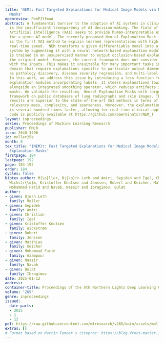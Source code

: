 ```yaml
---
title: 'NEMt: Fast Targeted Explanations for Medical Image Models via Neural Explanation
  Masks'
openreview: PenPJYfmaA
abstract: A fundamental barrier to the adoption of AI systems in clinical practice
  is the insufficient transparency of AI decision-making. The field of Explainable
  Artificial Intelligence (XAI) seeks to provide human-interpretable explanations
  for a given AI model. The recently proposed Neural Explanation Mask (NEM) framework
  is the first XAI method to explain learned representations with high accuracy at
  real-time speed.  NEM transforms a given differentiable model into a self-explaining
  system by augmenting it with a neural network-based explanation module. This module
  is trained in an unsupervised manner to output occlusion-based explanations for
  the original model. However, the current framework does not consider labels associated
  with the inputs. This makes it unsuitable for many important tasks in the medical
  domain that require explanations specific to particular output dimensions, such
  as pathology discovery, disease severity regression, and multi-label data classification.
  In this work, we address this issue by introducing a loss function for training
  explanation modules incorporating labels. It steers explanations toward target labels
  alongside an integrated smoothing operator, which reduces artifacts in the explanation
  masks. We validate the resulting  Neural Explanation Masks with target labels (NEMt)
  framework on public databases of lung radiographs and skin images. The obtained
  results are superior to the state-of-the-art XAI methods in terms of explanation
  relevancy mass, complexity, and sparseness. Moreover, the explanation generation
  is several hundred times faster, allowing for real-time clinical applications. The
  code is publicly available at https://github.com/baerminator/NEM_T
layout: inproceedings
series: Proceedings of Machine Learning Research
publisher: PMLR
issn: 2640-3498
id: moller25a
month: 0
tex_title: "{NEM}t: Fast Targeted Explanations for Medical Image Models via Neural
  Explanation Masks"
firstpage: 184
lastpage: 192
page: 184-192
order: 184
cycles: false
bibtex_author: M{\o}ller, Bj{\o}rn Leth and Amiri, Sepideh and Igel, Christian and
  Wickstr{\o}m, Kristoffer Knutsen and Jenssen, Robert and Keicher, Matthias and Azampour,
  Mohammad Farid and Navab, Nassir and Ibragimov, Bulat
author:
- given: Bjørn Leth
  family: Møller
- given: Sepideh
  family: Amiri
- given: Christian
  family: Igel
- given: Kristoffer Knutsen
  family: Wickstrøm
- given: Robert
  family: Jenssen
- given: Matthias
  family: Keicher
- given: Mohammad Farid
  family: Azampour
- given: Nassir
  family: Navab
- given: Bulat
  family: Ibragimov
date: 2025-01-12
address:
container-title: Proceedings of the 6th Northern Lights Deep Learning Conference (NLDL)
volume: '265'
genre: inproceedings
issued:
  date-parts:
  - 2025
  - 1
  - 12
pdf: https://raw.githubusercontent.com/mlresearch/v265/main/assets/moller25a/moller25a.pdf
extras: []
# Format based on Martin Fenner's citeproc: https://blog.front-matter.io/posts/citeproc-yaml-for-bibliographies/
---
```

